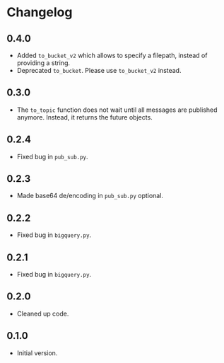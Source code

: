 # Changelog

## 0.4.0

- Added `to_bucket_v2` which allows to specify a filepath, instead of providing a string.
- Deprecated `to_bucket`. Please use `to_bucket_v2` instead.

## 0.3.0

- The `to_topic` function does not wait until all messages are published anymore. Instead, it returns the future objects.

## 0.2.4

- Fixed bug in `pub_sub.py`.

## 0.2.3

- Made base64 de/encoding in `pub_sub.py` optional.

## 0.2.2

- Fixed bug in `bigquery.py`.

## 0.2.1

- Fixed bug in `bigquery.py`.

## 0.2.0

- Cleaned up code.

## 0.1.0

- Initial version.
